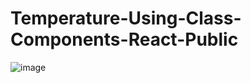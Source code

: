 # Temperature-Using-Class-Components-React-Public

![image](https://user-images.githubusercontent.com/75504698/222982847-30b0c9b3-3533-4dc2-af92-9b4956206e76.png)
